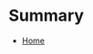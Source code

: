 # Summary

- [Home](index.md)
<!-- - All APIs
  - [Overview](zebidocs/Page1.md)
  - [All Marks 1](zebidocs/Page4_Subpage1.md)
  - [All Smuths 2](zebidocs/Page4_Subpage2.md)
- [Zebu Docs](zebidocs/Page2.md)
- [Nagumo Docs](zebidocs/Page3.md)
- [Sub To Sub Page](zebidocs/opdocs/subtosubpage.md)
- [Page 4](zebidocs/Page4.md)
- [Ahsan 1](AhsanDocs/Ahsan1.md)
- [Ahsan 2](AhsanDocs/Ahsan2.md)
- [Zubair 1](Zubair/page1.md)
- [Zubair 2](ZubairDocs/Page6.md) -->
